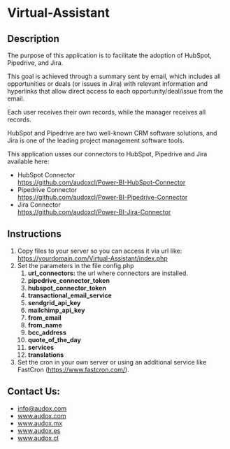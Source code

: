 # Virtual-Assistant

## Description

The purpose of this application is to facilitate the adoption of HubSpot, Pipedrive, and Jira.

This goal is achieved through a summary sent by email, which includes all opportunities or deals (or issues in Jira) with relevant information and hyperlinks that allow direct access to each opportunity/deal/issue from the email.

Each user receives their own records, while the manager receives all records.

HubSpot and Pipedrive are two well-known CRM software solutions, and Jira is one of the leading project management software tools.

This application usses our connectors to HubSpot, Pipedrive and Jira available here:

* HubSpot Connector  
https://github.com/audoxcl/Power-BI-HubSpot-Connector
* Pipedrive Connector  
https://github.com/audoxcl/Power-BI-Pipedrive-Connector
* Jira Connector  
https://github.com/audoxcl/Power-BI-Jira-Connector

## Instructions

1. Copy files to your server so you can access it via url like:  
https://yourdomain.com/Virtual-Assistant/index.php
2. Set the parameters in the file config.php
    1. **url_connectors:** the url where connectors are installed.
    2. **pipedrive_connector_token**
    3. **hubspot_connector_token**
    4. **transactional_email_service**
    5. **sendgrid_api_key**
    6. **mailchimp_api_key**
    7. **from_email**
    8. **from_name**
    9. **bcc_address**
    10. **quote_of_the_day**
    11. **services**
    12. **translations**
3. Set the cron in your own server or using an additional service like FastCron (https://www.fastcron.com/).

## Contact Us:

- info@audox.com
- www.audox.com
- www.audox.mx
- www.audox.es
- www.audox.cl